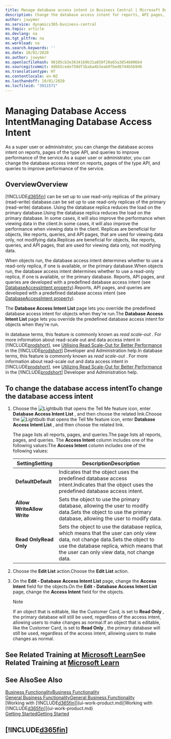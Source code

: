 ```yaml
---
title: Manage database access intent in Business Central | Microsoft Docs
description: Change the database access intent for reports, API pages, and queries.
author: jswymer
ms.service: dynamics365-business-central
ms.topic: article
ms.devlang: na
ms.tgt_pltfrm: na
ms.workload: na
ms.search.keywords: ''
ms.date: 10/01/2020
ms.author: jswymer
ms.openlocfilehash: 98105cb3e3634169b31a850f20a65a3854b006b4
ms.sourcegitcommit: ddbb5cede750df1baba4b3eab8fbed6744b5b9d6
ms.translationtype: HT
ms.contentlocale: en-NZ
ms.lasthandoff: 10/01/2020
ms.locfileid: "3911571"
---
```

# <a name="managing-database-access-intent"></a><span data-ttu-id="3bc6a-103">Managing Database Access Intent</span><span class="sxs-lookup"><span data-stu-id="3bc6a-103">Managing Database Access Intent</span></span> 

<span data-ttu-id="3bc6a-104">As a super user or administrator, you can change the database access intent on reports, pages of the type API, and queries to improve performance of the service.</span><span class="sxs-lookup"><span data-stu-id="3bc6a-104">As a super user or administrator, you can change the database access intent on reports, pages of the type API, and queries to improve performance of the service.</span></span>

## <a name="overview"></a><span data-ttu-id="3bc6a-105">Overview</span><span class="sxs-lookup"><span data-stu-id="3bc6a-105">Overview</span></span>

[!INCLUDE[d365fin](includes/d365fin_md.md)] <span data-ttu-id="3bc6a-106">can be set up to use read-only replicas of the primary (read-write) database.</span><span class="sxs-lookup"><span data-stu-id="3bc6a-106">can be set up to use read-only replicas of the primary (read-write) database.</span></span> <span data-ttu-id="3bc6a-107">Using the database replica reduces the load on the primary database.</span><span class="sxs-lookup"><span data-stu-id="3bc6a-107">Using the database replica reduces the load on the primary database.</span></span> <span data-ttu-id="3bc6a-108">In some cases, it will also improve the performance when viewing data in the client.</span><span class="sxs-lookup"><span data-stu-id="3bc6a-108">In some cases, it will also improve the performance when viewing data in the client.</span></span> <span data-ttu-id="3bc6a-109">Replicas are beneficial for objects, like reports, queries, and API pages, that are used for viewing data only, not modifying data.</span><span class="sxs-lookup"><span data-stu-id="3bc6a-109">Replicas are beneficial for objects, like reports, queries, and API pages, that are used for viewing data only, not modifying data.</span></span>

<span data-ttu-id="3bc6a-110">When objects run, the database access intent determines whether to use a read-only replica, if one is available, or the primary database.</span><span class="sxs-lookup"><span data-stu-id="3bc6a-110">When objects run, the database access intent determines whether to use a read-only replica, if one is available, or the primary database.</span></span> <span data-ttu-id="3bc6a-111">Reports, API pages, and queries are developed with a predefined database access intent (see [DatabaseAccessIntent property](/dynamics365/business-central/dev-itpro/developer/properties/devenv-dataaccessintent-property)).</span><span class="sxs-lookup"><span data-stu-id="3bc6a-111">Reports, API pages, and queries are developed with a predefined database access intent (see [DatabaseAccessIntent property](/dynamics365/business-central/dev-itpro/developer/properties/devenv-dataaccessintent-property)).</span></span>

<span data-ttu-id="3bc6a-112">The **Database Access Intent List** page lets you override the predefined database access intent for objects when they're run.</span><span class="sxs-lookup"><span data-stu-id="3bc6a-112">The **Database Access Intent List** page lets you override the predefined database access intent for objects when they're run.</span></span>

<span data-ttu-id="3bc6a-113">In database terms, this feature is commonly known as *read scale-out* . For more information about read-scale out and data access intent in [!INCLUDE[prodshort](includes/prodshort.md)], see [Utilising Read Scale-Out for Better Performance](/dynamics365/business-central/dev-itpro/administration/database-read-scale-out-overview) in the [!INCLUDE[prodshort](includes/prodshort.md)] Developer and Administration help.</span><span class="sxs-lookup"><span data-stu-id="3bc6a-113">In database terms, this feature is commonly known as *read scale-out* . For more information about read-scale out and data access intent in [!INCLUDE[prodshort](includes/prodshort.md)], see [Utilizing Read Scale-Out for Better Performance](/dynamics365/business-central/dev-itpro/administration/database-read-scale-out-overview) in the [!INCLUDE[prodshort](includes/prodshort.md)] Developer and Administration help.</span></span>

## <a name="to-change-the-database-access-intent"></a><span data-ttu-id="3bc6a-114">To change the database access intent</span><span class="sxs-lookup"><span data-stu-id="3bc6a-114">To change the database access intent</span></span>

1. <span data-ttu-id="3bc6a-115">Choose the ![Lightbulb that opens the Tell Me feature](media/ui-search/search_small.png "Tell me what you want to do") icon, enter **Database Access Intent List** , and then choose the related link.</span><span class="sxs-lookup"><span data-stu-id="3bc6a-115">Choose the ![Lightbulb that opens the Tell Me feature](media/ui-search/search_small.png "Tell me what you want to do") icon, enter **Database Access Intent List** , and then choose the related link.</span></span>

    <span data-ttu-id="3bc6a-116">The page lists all reports, pages, and queries.</span><span class="sxs-lookup"><span data-stu-id="3bc6a-116">The page lists all reports, pages, and queries.</span></span> <span data-ttu-id="3bc6a-117">The **Access Intent** column includes one of the following values:</span><span class="sxs-lookup"><span data-stu-id="3bc6a-117">The **Access Intent** column includes one of the following values:</span></span>

    |<span data-ttu-id="3bc6a-118">**Setting**</span><span class="sxs-lookup"><span data-stu-id="3bc6a-118">**Setting**</span></span>|<span data-ttu-id="3bc6a-119">**Description**</span><span class="sxs-lookup"><span data-stu-id="3bc6a-119">**Description**</span></span>|  
    |------------|-------------|  
    |<span data-ttu-id="3bc6a-120">**Default**</span><span class="sxs-lookup"><span data-stu-id="3bc6a-120">**Default**</span></span>|<span data-ttu-id="3bc6a-121">Indicates that the object uses the predefined database access intent.</span><span class="sxs-lookup"><span data-stu-id="3bc6a-121">Indicates that the object uses the predefined database access intent.</span></span>|
    |<span data-ttu-id="3bc6a-122">**Allow Write**</span><span class="sxs-lookup"><span data-stu-id="3bc6a-122">**Allow Write**</span></span>|<span data-ttu-id="3bc6a-123">Sets the object to use the primary database, allowing the user to modify data.</span><span class="sxs-lookup"><span data-stu-id="3bc6a-123">Sets the object to use the primary database, allowing the user to modify data.</span></span>|
    |<span data-ttu-id="3bc6a-124">**Read Only**</span><span class="sxs-lookup"><span data-stu-id="3bc6a-124">**Read Only**</span></span>|<span data-ttu-id="3bc6a-125">Sets the object to use the database replica, which means that the user can only view data, not change data.</span><span class="sxs-lookup"><span data-stu-id="3bc6a-125">Sets the object to use the database replica, which means that the user can only view data, not change data.</span></span>|

2. <span data-ttu-id="3bc6a-126">Choose the **Edit List** action.</span><span class="sxs-lookup"><span data-stu-id="3bc6a-126">Choose the **Edit List** action.</span></span>

3. <span data-ttu-id="3bc6a-127">On the **Edit - Database Access Intent List** page, change the **Access Intent** field for the objects.</span><span class="sxs-lookup"><span data-stu-id="3bc6a-127">On the **Edit - Database Access Intent List** page, change the **Access Intent** field for the objects.</span></span>

    > [!NOTE]
    > <span data-ttu-id="3bc6a-128">If an object that is editable, like the Customer Card, is set to **Read Only** , the primary database will still be used, regardless of the access intent, allowing users to make changes as normal.</span><span class="sxs-lookup"><span data-stu-id="3bc6a-128">If an object that is editable, like the Customer Card, is set to **Read Only** , the primary database will still be used, regardless of the access intent, allowing users to make changes as normal.</span></span>

## <a name="see-related-training-at-microsoft-learn"></a><span data-ttu-id="3bc6a-129">See Related Training at [Microsoft Learn](/learn/paths/deploy-configure-dynamics-365-business-central/)</span><span class="sxs-lookup"><span data-stu-id="3bc6a-129">See Related Training at [Microsoft Learn](/learn/paths/deploy-configure-dynamics-365-business-central/)</span></span>

## <a name="see-also"></a><span data-ttu-id="3bc6a-130">See Also</span><span class="sxs-lookup"><span data-stu-id="3bc6a-130">See Also</span></span>
[<span data-ttu-id="3bc6a-131">Business Functionality</span><span class="sxs-lookup"><span data-stu-id="3bc6a-131">Business Functionality</span></span>](across-business-functionality.md)  
[<span data-ttu-id="3bc6a-132">General Business Functionality</span><span class="sxs-lookup"><span data-stu-id="3bc6a-132">General Business Functionality</span></span>](ui-across-business-areas.md)  
<span data-ttu-id="3bc6a-133">[Working with [!INCLUDE[d365fin](includes/d365fin_md.md)]](ui-work-product.md)</span><span class="sxs-lookup"><span data-stu-id="3bc6a-133">[Working with [!INCLUDE[d365fin](includes/d365fin_md.md)]](ui-work-product.md)</span></span>  
[<span data-ttu-id="3bc6a-134">Getting Started</span><span class="sxs-lookup"><span data-stu-id="3bc6a-134">Getting Started</span></span>](product-get-started.md)    

## [!INCLUDE[d365fin](includes/free_trial_md.md)]  
